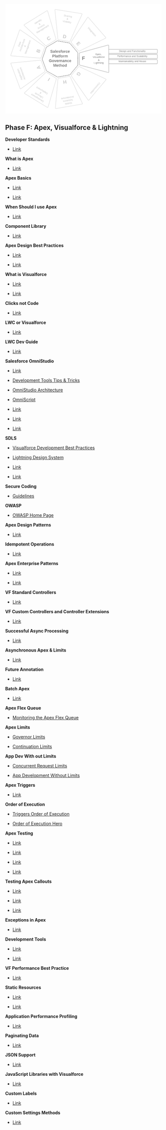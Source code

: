 <p align="center">
  <img src="https://github.com/SalesforcePlatformGovernanceMethod/phase-f/blob/6feb4f5531a3beb676226b37c8040bc3c8355754/images/phase-f.png" title="Phase C">
</p>

## Phase F: Apex, Visualforce &amp; Lightning

**Developer Standards**

- [Link](https://architect.salesforce.com/deliver/release-management-templates/development-standards/#What_To_Include_In_Your_Development_Standards)

**What is Apex**

- [Link](https://developer.salesforce.com/docs/atlas.en-us.apexcode.meta/apexcode/apex_intro_what_is_apex.htm)

**Apex Basics**

- [Link](https://trailhead.salesforce.com/en/content/learn/modules/apex_database)

- [Link](https://www.youtube.com/c/CodingWithTheForce/featured)

**When Should I use Apex**

- [Link](https://developer.salesforce.com/docs/atlas.en-us.apexcode.meta/apexcode/apex_intro_when_use_apex.htm)

**Component Library**

- [Link](https://developer.salesforce.com/docs/component-library/overview/components)

**Apex Design Best Practices**

- [Link](https://developer.salesforce.com/wiki/apex_code_best_practices)

- [Link](https://trailhead.salesforce.com/content/learn/modules/success-cloud-coding-conventions)

**What is Visualforce**

- [Link](https://developer.salesforce.com/docs/atlas.en-us.pages.meta/pages/pages_intro_what_is_it.htm)

- [Link](https://trailhead.salesforce.com/content/learn/modules/visualforce_fundamentals)

**Clicks not Code**

- [Link](https://developer.salesforce.com/blogs/engineering/2014/12/forcedotcom-declarative-development)

**LWC or Visualforce**

- [Link](https://developer.salesforce.com/docs/atlas.en-us.pages.meta/pages/pages_intro_when_use_lwc.htm)

**LWC Dev Guide**

- [Link](https://developer.salesforce.com/docs/component-library/documentation/en/lwc/lwc.get_started_introduction)

**Salesforce OmniStudio**

- [Link](https://medium.com/salesforce-architects/introducing-salesforce-industries-and-omnistudio-for-architects-d0063f4a6cb8)

- [Development Tools Tips &amp; Tricks](https://www.apexhours.com/omnistudio-development-tools-tips-tricks/)

- [OmniStudio Architecture](https://trailhead.salesforce.com/content/learn/modules/omnistudio-architecture)

- [OmniScript](https://trailhead.salesforce.com/en/content/learn/modules/omnistudio-omniscript)

- [Link](https://trailhead.salesforce.com/en/content/learn/modules/omnistudio-dataraptors)

- [Link](https://trailhead.salesforce.com/en/content/learn/modules/omnistudio-integration-procedures)

- [Link](https://trailhead.salesforce.com/en/content/learn/modules/omnistudio-flexcards)

**SDLS**

- [Visualforce Development Best Practices](https://developer.salesforce.com/docs/atlas.en-us.pages.meta/pages/vf_dev_best_practices_slds_intro.htm)

- [Lightning Design System](https://www.lightningdesignsystem.com/)

- [Link](https://trailhead.salesforce.com/content/learn/modules/lightning-design-system-basics)

- [Link](https://github.com/salesforce-ux/design-system)

**Secure Coding**

- [Guidelines](https://developer.salesforce.com/docs/atlas.en-us.secure_coding_guide.meta/secure_coding_guide/secure_coding_guidelines.htm)

**OWASP**

- [OWASP Home Page](https://owasp.org/)

**Apex Design Patterns**

- [Link](https://developer.salesforce.com/wiki/apex_design_patterns)

**Idempotent Operations**

- [Link](https://developer.salesforce.com/blogs/engineering/2013/01/implementing-idempotent-operations-with-salesforce)

**Apex Enterprise Patterns**

- [Link](https://trailhead.salesforce.com/en/content/learn/modules/apex_patterns_sl)

- [Link](https://trailhead.salesforce.com/en/content/learn/modules/apex_patterns_dsl)

**VF Standard Controllers**

- [Link](https://developer.salesforce.com/docs/atlas.en-us.pages.meta/pages/pages_controller_std.htm)

**VF Custom Controllers and Controller Extensions**

- [Link](https://developer.salesforce.com/docs/atlas.en-us.pages.meta/pages/pages_controller_def.htm)

**Successful Async Processing**

- [Link](https://developer.salesforce.com/blogs/engineering/2014/05/4-steps-successful-asynchronous-processing-in-force-com)

**Asynchronous Apex & Limits**

- [Link](https://trailhead.salesforce.com/en/content/learn/modules/asynchronous_apex)

**Future Annotation**

- [Link](https://developer.salesforce.com/docs/atlas.en-us.apexcode.meta/apexcode/apex_classes_annotation_future.htm?search_text=@future)

**Batch Apex**

- [Link](https://developer.salesforce.com/docs/atlas.en-us.apexcode.meta/apexcode/apex_batch_interface.htm)

**Apex Flex Queue**

- [Monitoring the Apex Flex Queue](https://help.salesforce.com/s/articleView?id=sf.code_apex_flex_queue.htm&type=5)

**Apex Limits**

- [Governor Limits](https://developer.salesforce.com/docs/atlas.en-us.apexcode.meta/apexcode/apex_gov_limits.htm)

- [Continuation Limits](https://developer.salesforce.com/docs/atlas.en-us.apexcode.meta/apexcode/apex_continuation_limits.htm)

**App Dev With out Limits**

- [Concurrent Request Limits](https://developer.salesforce.com/blogs/engineering/2013/05/force-com-concurrent-request-limits)

- [App Development Without Limits](https://trailhead.salesforce.com/content/learn/modules/app-development-without-limits)

**Apex Triggers**

- [Link](https://developer.salesforce.com/docs/atlas.en-us.apexcode.meta/apexcode/apex_triggers.htm)

**Order of Execution**

- [Triggers Order of Execution](https://developer.salesforce.com/docs/atlas.en-us.apexcode.meta/apexcode/apex_triggers_order_of_execution.htm)

- [Order of Execution Hero](https://www.salesforceben.com/become-a-salesforce-order-of-execution-hero/)

**Apex Testing**

- [Link](https://www.salesforce.com/video/194467/)

- [Link](https://developer.salesforce.com/docs/atlas.en-us.232.0.apexcode.meta/apexcode/apex_testing_intro.htm)

- [Link](https://trailhead.salesforce.com/en/content/learn/modules/apex_testing)

- [Link](https://trailhead.salesforce.com/en/content/learn/modules/unit-testing-on-the-lightning-platform)

**Testing Apex Callouts**

- [Link](https://developer.salesforce.com/docs/atlas.en-us.apexcode.meta/apexcode/apex_classes_restful_http_testing.htm)

- [Link](https://trailhead.salesforce.com/content/learn/modules/apex_integration_services)

- [Link](https://trailhead.salesforce.com/content/learn/modules/unit-testing-on-the-lightning-platform)

**Exceptions in Apex**

- [Link](https://developer.salesforce.com/docs/atlas.en-us.apexcode.meta/apexcode/apex_exception_definition.htm)

**Development Tools**

- [Link](https://help.salesforce.com/s/articleView?id=development_tools.htm&type=5&language=en_US)

- [Link](https://help.salesforce.com/s/articleView?id=sf.code_tools_ant.htm&type=5)

**VF Performance Best Practice**

- [Link](https://developer.salesforce.com/docs/atlas.en-us.salesforce_visualforce_best_practices.meta/salesforce_visualforce_best_practices/pages_best_practices_perf_optimizations.htm)

**Static Resources**

- [Link](https://help.salesforce.com/s/articleView?language=en_US&type=0&id=pages_static_resources.htm)

- [Link](https://trailhead.salesforce.com/content/learn/modules/visualforce_fundamentals/visualforce_static_resources)

**Application Performance Profiling**

- [Link](https://developer.salesforce.com/blogs/2014/05/a-guide-to-application-performance-profiling-in-force-com)

**Paginating Data**

- [Link](https://developer.salesforce.com/blogs/2014/08/paginating-data-for-force-com-applications)

**JSON Support**

- [Link](https://developer.salesforce.com/docs/atlas.en-us.apexcode.meta/apexcode/apex_methods_system_json_overview.htm)

**JavaScript Libraries with Visualforce**

- [Link](https://developer.salesforce.com/docs/atlas.en-us.pages.meta/pages/pages_javascript_libraries.htm)

**Custom Labels**

- [Link](https://help.salesforce.com/s/articleView?id=sf.cl_about.htm&type=5)

**Custom Settings Methods**

- [Link](https://developer.salesforce.com/docs/atlas.en-us.apexref.meta/apexref/apex_methods_system_custom_settings.htm#apex_methods_system_custom_settings)

